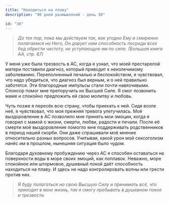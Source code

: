 ```yaml
---
title: "Находиться на плаву"
description: "90 дней размышлений - день 38"

id: "38"
---
```


> _До тех пор, пока мы действуем так, как угодно Ему и смиренно полагаемся на
> Него, Он дарует нам способность посреди всех бед обрести чистоту, не
> уступающую им по силе. (Большая книга АА, стр. 67)_

У меня уже была трезвость в АС, когда я узнал, что моей престарелой матери
поставили диагноз, который приводит к неизлечимому заболеванию. Переполненный
печалью и беспокойством, я чувствовал, что надо убедиться, что диагноз был
верным, и о ней правильно заботятся. Эти благородные импульсы стали почти
навязчивыми. Спонсор помог мне препоручить их Высшей Силе. Я смог позвонить
маме и спокойно предложить ей свою молитву и любовь.

Чуть позже я пересёк всю страну, чтобы приехать к ней. Сидя возле неё, я
чувствовал, что моя прежняя тревога улетучилась. Моё выздоровление в АС
позволило мне принять мои эмоции, когда я говорил с мамой о жизни, смерти,
любви, радости и печали. После её смерти моё выздоровление помогло мне
поддерживать родственников в период нашей скорби. Они даже спрашивали моё
мнение относительно разных вопросов. Учитывая, какой урон мой сексоголизм
нанёс им в прошлом, нынешняя ситуация было чудом.

Благодаря духовному пробуждению через АС я способен оставаться на поверхности
воды в море своих эмоций, как поплавок. Неважно, море спокойное или штормовое,
душевный покой даёт способность находиться на плаву. И здесь не надо
контролировать волны или грести против них.

> _Я буду полагаться на свою Высшую Силу и принимать всё, что приходит в мою
> жизнь, так я смогу пребывать в душевном покое и трезвости._
